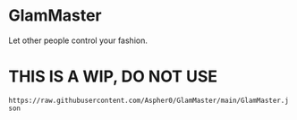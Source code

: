 # GlamMaster
Let other people control your fashion.

# THIS IS A WIP, DO NOT USE
`https://raw.githubusercontent.com/Aspher0/GlamMaster/main/GlamMaster.json`